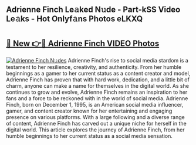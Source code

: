## Adrienne Finch Le𝚊ked N𝚞de - Part-kSS Video Le𝚊ks - Hot Onlyf𝚊ns Photos eLKXQ

# <h2><a href="http://ac4540.deff.icu/?id=Adrienne+Finch">🔗 New 👉🔴 Adrienne Finch VIDEO Photos</a></h2>

[![Adrienne Finch N𝚞des](https://i.imgur.com/rIISA9y.gif)](http://ac4540.deff.icu/?id=Adrienne+Finch)
Adrienne Finch's rise to social media stardom is a testament to her resilience, creativity, and authenticity. From her humble beginnings as a gamer to her current status as a content creator and model, Adrienne Finch has proven that with hard work, dedication, and a little bit of charm, anyone can make a name for themselves in the digital world. As she continues to grow and evolve, Adrienne Finch remains an inspiration to her fans and a force to be reckoned with in the world of social media. Adrienne Finch, born on December 1, 1995, is an American social media influencer, gamer, and content creator known for her entertaining and engaging presence on various platforms. With a large following and a diverse range of content, Adrienne Finch has carved out a unique niche for herself in the digital world. This article explores the journey of Adrienne Finch, from her humble beginnings to her current status as a social media sensation.
